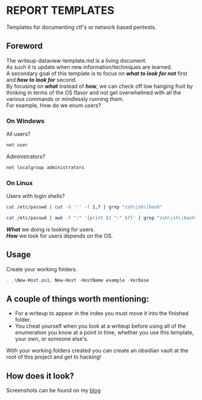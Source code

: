 # REPORT TEMPLATES
Templates for documenting ctf's or network based pentests.

## Foreword
The writeup-dataview-template.md is a living document.  
As such it is update when new information/techniques are learned.  
A secondary goal of this template is to focus on ***what to look for not*** first and ***how to look for*** second.  
By focusing on ***what*** instead of ***how***, we can check off low hanging fruit by thinking in terms of the OS flavor and not get overwhelmed with all the various commands or mindlessly running them.    
For example, How do we enum users?  
### On Windows
All users? 
```powershell
net user
```
Administrators?
```powershell
net localgroup administrators
```
### On Linux
Users with login shells?  
```bash
cat /etc/passwd | cut -d ':' -f 1,7 | grep "zsh\|sh\|bash"
```
```bash
cat /etc/passwd | awk -F ":" '{print $1 ":" $7}' | grep "zsh\|sh\|bash"
```

***What*** we doing is looking for users.  
***How*** we look for users depends on the OS.  

## Usage
Create your working folders.
```powershell
. .\New-Host.ps1; New-Host -HostName example -Verbose
```

## A couple of things worth mentioning:
- For a writeup to appear in the index you must move it into the finished folder.
- You cheat yourself when you look at a writeup before using all of the enumeration you know at a point in time, whether you use this template, your own, or someone else's.  

With your working folders created you can create an obsidian vault at the root of this project and get to hacking!

## How does it look?
Screenshots can be found on my [blog](http://zinhart.io)


